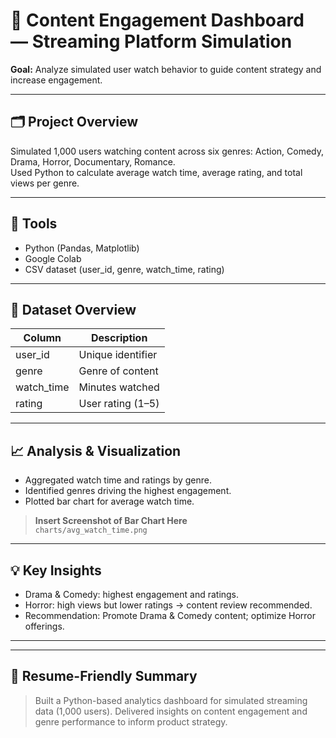 # 🍿 Content Engagement Dashboard — Streaming Platform Simulation

**Goal:** Analyze simulated user watch behavior to guide content strategy and increase engagement.

---

## 🗂 Project Overview
Simulated 1,000 users watching content across six genres: Action, Comedy, Drama, Horror, Documentary, Romance.  
Used Python to calculate average watch time, average rating, and total views per genre.

---

## 🧰 Tools
- Python (Pandas, Matplotlib)
- Google Colab
- CSV dataset (user_id, genre, watch_time, rating)

---

## 🔢 Dataset Overview
| Column      | Description                       |
|-------------|----------------------------------|
| user_id     | Unique identifier                 |
| genre       | Genre of content                  |
| watch_time  | Minutes watched                   |
| rating      | User rating (1–5)                 |

---

## 📈 Analysis & Visualization
- Aggregated watch time and ratings by genre.  
- Identified genres driving the highest engagement.  
- Plotted bar chart for average watch time.

> **Insert Screenshot of Bar Chart Here**  
`charts/avg_watch_time.png`

---

## 💡 Key Insights
- Drama & Comedy: highest engagement and ratings.  
- Horror: high views but lower ratings → content review recommended.  
- Recommendation: Promote Drama & Comedy content; optimize Horror offerings.

---

---

## 💬 Resume-Friendly Summary
> Built a Python-based analytics dashboard for simulated streaming data (1,000 users). Delivered insights on content engagement and genre performance to inform product strategy.

